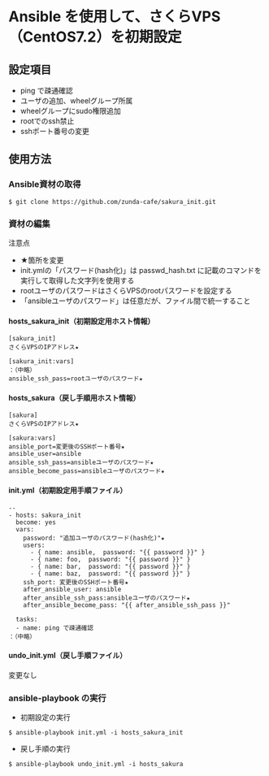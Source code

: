 # Ansible を使用して、さくらVPS（CentOS7.2）を初期設定

## 設定項目

* ping で疎通確認
* ユーザの追加、wheelグループ所属
* wheelグループにsudo権限追加
* rootでのssh禁止
* sshポート番号の変更

## 使用方法

### Ansible資材の取得

```
$ git clone https://github.com/zunda-cafe/sakura_init.git
```

### 資材の編集

注意点

* ★箇所を変更
* init.ymlの「パスワード(hash化)」は passwd_hash.txt に記載のコマンドを実行して取得した文字列を使用する
* rootユーザのパスワードはさくらVPSのrootパスワードを設定する
* 「ansibleユーザのパスワード」は任意だが、ファイル間で統一すること


#### hosts_sakura_init（初期設定用ホスト情報）

```
[sakura_init]
さくらVPSのIPアドレス★

[sakura_init:vars]
：（中略）
ansible_ssh_pass=rootユーザのパスワード★
```

#### hosts_sakura（戻し手順用ホスト情報）

````
[sakura]
さくらVPSのIPアドレス★

[sakura:vars]
ansible_port=変更後のSSHポート番号★
ansible_user=ansible
ansible_ssh_pass=ansibleユーザのパスワード★
ansible_become_pass=ansibleユーザのパスワード★
````

#### init.yml（初期設定用手順ファイル）

````
--
- hosts: sakura_init
  become: yes
  vars:
    password: "追加ユーザのパスワード(hash化)"★
    users:
      - { name: ansible,  password: "{{ password }}" }
      - { name: foo,  password: "{{ password }}" }
      - { name: bar,  password: "{{ password }}" }
      - { name: baz,  password: "{{ password }}" }
    ssh_port: 変更後のSSHポート番号★
    after_ansible_user: ansible
    after_ansible_ssh_pass:ansibleユーザのパスワード★
    after_ansible_become_pass: "{{ after_ansible_ssh_pass }}"

  tasks:
  - name: ping で疎通確認
：（中略）
````

#### undo_init.yml（戻し手順ファイル）

変更なし

### ansible-playbook の実行 

* 初期設定の実行

```
$ ansible-playbook init.yml -i hosts_sakura_init
```

* 戻し手順の実行

```
$ ansible-playbook undo_init.yml -i hosts_sakura
```
